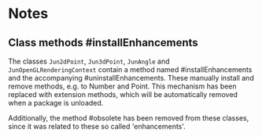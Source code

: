 # Notes

## Class methods #installEnhancements
The classes `Jun2dPoint`, `Jun3dPoint`, `JunAngle` and `JunOpenGLRenderingContext` contain a method named #installEnhancements and the accompanying #uninstallEnhancements. These manually install and remove methods, e.g. to Number and Point. This mechanism has been replaced with extension methods, which will be automatically removed when a package is unloaded.

Additionally, the method #obsolete has been removed from these classes, since it was related to these so called 'enhancements'.
